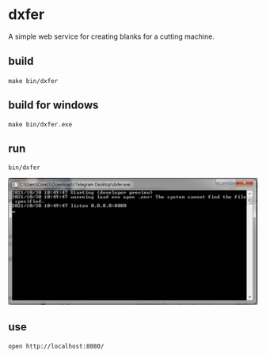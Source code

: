 # dxfer
A simple web service for creating blanks for a cutting machine.
## build
`make bin/dxfer`

## build for windows
```
make bin/dxfer.exe
```

## run
```
bin/dxfer
```
![screen](screen.png)
## use
```
open http://localhost:8080/
```
